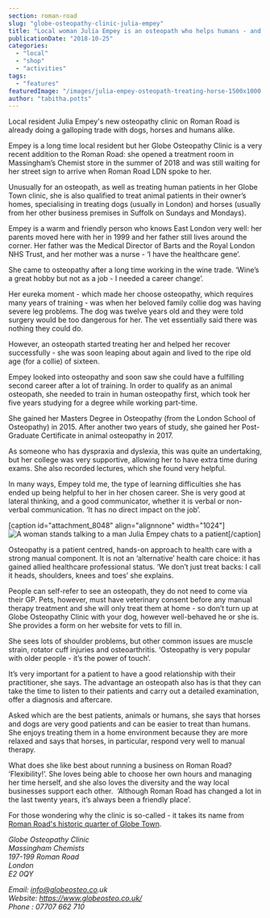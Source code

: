 ```yaml
---
section: roman-road
slug: "globe-osteopathy-clinic-julia-empey"
title: "Local woman Julia Empey is an osteopath who helps humans - and animals"
publicationDate: "2018-10-25"
categories: 
  - "local"
  - "shop"
  - "activities"
tags: 
  - "features"
featuredImage: "/images/julia-empey-osteopath-treating-horse-1500x1000.jpg"
author: "tabitha.potts"
---
```


Local resident Julia Empey's new osteopathy clinic on Roman Road is already doing a galloping trade with dogs, horses and humans alike.

Empey is a long time local resident but her Globe Osteopathy Clinic is a very recent addition to the Roman Road: she opened a treatment room in Massingham’s Chemist store in the summer of 2018 and was still waiting for her street sign to arrive when Roman Road LDN spoke to her.

Unusually for an osteopath, as well as treating human patients in her Globe Town clinic, she is also qualified to treat animal patients in their owner’s homes, specialising in treating dogs (usually in London) and horses (usually from her other business premises in Suffolk on Sundays and Mondays).

Empey is a warm and friendly person who knows East London very well: her parents moved here with her in 1999 and her father still lives around the corner. Her father was the Medical Director of Barts and the Royal London NHS Trust, and her mother was a nurse - ‘I have the healthcare gene’.

She came to osteopathy after a long time working in the wine trade. ‘Wine’s a great hobby but not as a job - I needed a career change’.

Her eureka moment - which made her choose osteopathy, which requires many years of training - was when her beloved family collie dog was having severe leg problems. The dog was twelve years old and they were told surgery would be too dangerous for her. The vet essentially said there was nothing they could do.

However, an osteopath started treating her and helped her recover successfully - she was soon leaping about again and lived to the ripe old age (for a collie) of sixteen.

Empey looked into osteopathy and soon saw she could have a fulfilling second career after a lot of training. In order to qualify as an animal osteopath, she needed to train in human osteopathy first, which took her five years studying for a degree while working part-time.

She gained her Masters Degree in Osteopathy (from the London School of Osteopathy) in 2015. After another two years of study, she gained her Post-Graduate Certificate in animal osteopathy in 2017.

As someone who has dyspraxia and dyslexia, this was quite an undertaking, but her college was very supportive, allowing her to have extra time during exams. She also recorded lectures, which she found very helpful.

In many ways, Empey told me, the type of learning difficulties she has ended up being helpful to her in her chosen career. She is very good at lateral thinking, and a good communicator, whether it is verbal or non-verbal communication. ‘It has no direct impact on the job’.

\[caption id="attachment\_8048" align="alignnone" width="1024"\]![A woman stands talking to a man](/images/julia-empey-consulting-photo-1500x1000-1024x683.jpg) Julia Empey chats to a patient\[/caption\]

Osteopathy is a patient centred, hands-on approach to health care with a strong manual component. It is not an ‘alternative’ health care choice: it has gained allied healthcare professional status. ‘We don’t just treat backs: I call it heads, shoulders, knees and toes’ she explains.

People can self-refer to see an osteopath, they do not need to come via their GP. Pets, however, must have veterinary consent before any manual therapy treatment and she will only treat them at home - so don’t turn up at Globe Osteopathy Clinic with your dog, however well-behaved he or she is. She provides a form on her website for vets to fill in.

She sees lots of shoulder problems, but other common issues are muscle strain, rotator cuff injuries and osteoarthritis. ‘Osteopathy is very popular with older people - it’s the power of touch’.

It’s very important for a patient to have a good relationship with their practitioner, she says. The advantage an osteopath also has is that they can take the time to listen to their patients and carry out a detailed examination, offer a diagnosis and aftercare.

Asked which are the best patients, animals or humans, she says that horses and dogs are very good patients and can be easier to treat than humans. She enjoys treating them in a home environment because they are more relaxed and says that horses, in particular, respond very well to manual therapy.

What does she like best about running a business on Roman Road? ‘Flexibility!’. She loves being able to choose her own hours and managing her time herself, and she also loves the diversity and the way local businesses support each other.  ‘Although Roman Road has changed a lot in the last twenty years, it’s always been a friendly place’.

For those wondering why the clinic is so-called - it takes its name from [Roman Road's historic quarter of Globe Town](https://romanroadlondon.com/old-maps-bow-globe-town-mile-end/).

_Globe Osteopathy Clinic_  
_Massingham Chemists_  
_197-199 Roman Road_  
_London_  
_E2 0QY_

_Email: info@globeosteo.co.uk_  
_Website: https://www.globeosteo.co.uk/_  
_Phone : 07707 662 710_


